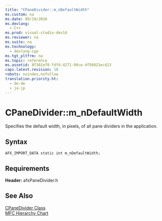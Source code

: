 ```yaml
---
title: "CPaneDivider::m_nDefaultWidth"
ms.custom: na
ms.date: 09/19/2016
ms.devlang: 
  - C++
ms.prod: visual-studio-dev14
ms.reviewer: na
ms.suite: na
ms.technology: 
  - devlang-cpp
ms.tgt_pltfrm: na
ms.topic: reference
ms.assetid: 8f301ef8-fdfd-4271-94ce-4f56921ecd13
caps.latest.revision: 10
robots: noindex,nofollow
translation.priority.ht: 
  - de-de
  - ja-jp
---
```

# CPaneDivider::m_nDefaultWidth
Specifies the default width, in pixels, of all pane dividers in the application.  
  
## Syntax  
  
```  
AFX_IMPORT_DATA static int m_nDefaultWidth;  
```  
  
## Requirements  
 **Header:** afxPaneDivider.h  
  
## See Also  
 [CPaneDivider Class](../vs140/CPaneDivider-Class.md)   
 [MFC Hierarchy Chart](../vs140/Hierarchy-Chart.md)